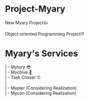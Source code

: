# Project-Myary
New Myary Project👍

Object-oriented Programming Project!!!

# Myary's Services  
| - Mytory 😎  
| - Mychive 📆  
| - Task Chaser ⏰  
|  
| - Mypler (Considering Realization)  
| - Mycon  (Considering Realization)
